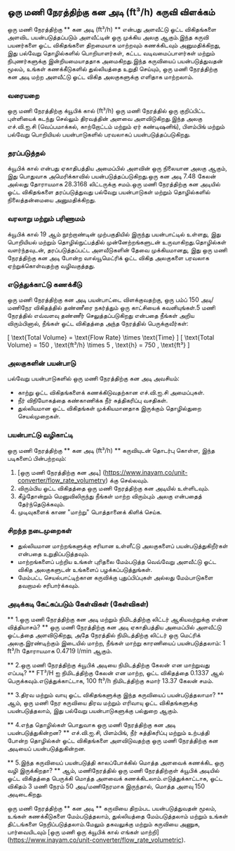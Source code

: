## ஒரு மணி நேரத்திற்கு கன அடி (ft³/h) கருவி விளக்கம்

ஒரு மணி நேரத்திற்கு ** கன அடி (ft³/h) ** என்பது அளவீட்டு ஓட்ட விகிதங்களை அளவிட பயன்படுத்தப்படும் அளவீட்டின் ஒரு முக்கிய அலகு ஆகும்.இந்த கருவி பயனர்களை ஓட்ட விகிதங்களை திறமையாக மாற்றவும் கணக்கிடவும் அனுமதிக்கிறது, இது பல்வேறு தொழில்களில் பொறியாளர்கள், கட்டட வடிவமைப்பாளர்கள் மற்றும் நிபுணர்களுக்கு இன்றியமையாததாக அமைகிறது.இந்த கருவியைப் பயன்படுத்துவதன் மூலம், உங்கள் கணக்கீடுகளில் துல்லியத்தை உறுதி செய்யும், ஒரு மணி நேரத்திற்கு கன அடி மற்ற அளவீட்டு ஓட்ட விகித அலகுகளுக்கு எளிதாக மாற்றலாம்.

### வரையறை
ஒரு மணி நேரத்திற்கு க்யூபிக் கால் (ft³/h) ஒரு மணி நேரத்தில் ஒரு குறிப்பிட்ட புள்ளியைக் கடந்து செல்லும் திரவத்தின் அளவை அளவிடுகிறது.இந்த அலகு எச்.வி.ஐ.சி (வெப்பமாக்கல், காற்றோட்டம் மற்றும் ஏர் கண்டிஷனிங்), பிளம்பிங் மற்றும் பல்வேறு பொறியியல் பயன்பாடுகளில் பரவலாகப் பயன்படுத்தப்படுகிறது.

### தரப்படுத்தல்
க்யூபிக் கால் என்பது ஏகாதிபத்திய அமைப்பில் அளவின் ஒரு நிலையான அலகு ஆகும், இது பொதுவாக அமெரிக்காவில் பயன்படுத்தப்படுகிறது.ஒரு கன அடி 7.48 கேலன் அல்லது தோராயமாக 28.3168 லிட்டருக்கு சமம்.ஒரு மணி நேரத்திற்கு கன அடியில் ஓட்ட விகிதங்களை தரப்படுத்துவது பல்வேறு பயன்பாடுகள் மற்றும் தொழில்களில் நிலைத்தன்மையை அனுமதிக்கிறது.

### வரலாறு மற்றும் பரிணாமம்
க்யூபிக் கால் 19 ஆம் நூற்றாண்டின் முற்பகுதியில் இருந்து பயன்பாட்டில் உள்ளது, இது பொறியியல் மற்றும் தொழில்நுட்பத்தில் முன்னேற்றங்களுடன் உருவாகிறது.தொழில்கள் வளர்ந்தவுடன், தரப்படுத்தப்பட்ட அளவீடுகளின் தேவை முக்கியமானது, இது ஒரு மணி நேரத்திற்கு கன அடி போன்ற வால்யூமெட்ரிக் ஓட்ட விகித அலகுகளை பரவலாக ஏற்றுக்கொள்வதற்கு வழிவகுத்தது.

### எடுத்துக்காட்டு கணக்கீடு
ஒரு மணி நேரத்திற்கு கன அடி பயன்பாட்டை விளக்குவதற்கு, ஒரு பம்ப் 150 அடி/மணிநேர விகிதத்தில் தண்ணீரை நகர்த்தும் ஒரு காட்சியைக் கவனியுங்கள்.5 மணி நேரத்தில் எவ்வளவு தண்ணீர் செலுத்தப்படுகிறது என்பதை நீங்கள் அறிய விரும்பினால், நீங்கள் ஓட்ட விகிதத்தை அந்த நேரத்தில் பெருக்குவீர்கள்:

\[ \text{Total Volume} = \text{Flow Rate} \times \text{Time} \]
\[ \text{Total Volume} = 150 \, \text{ft³/h} \times 5 \, \text{h} = 750 \, \text{ft³} \]

### அலகுகளின் பயன்பாடு
பல்வேறு பயன்பாடுகளில் ஒரு மணி நேரத்திற்கு கன அடி அவசியம்:
- காற்று ஓட்ட விகிதங்களைக் கணக்கிடுவதற்கான எச்.வி.ஐ.சி அமைப்புகள்.
- நீர் விநியோகத்தை கண்காணிக்க நீர் சுத்திகரிப்பு வசதிகள்.
- துல்லியமான ஓட்ட விகிதங்கள் முக்கியமானதாக இருக்கும் தொழில்துறை செயல்முறைகள்.

### பயன்பாட்டு வழிகாட்டி
ஒரு மணி நேரத்திற்கு ** கன அடி (ft³/h) ** கருவியுடன் தொடர்பு கொள்ள, இந்த படிகளைப் பின்பற்றவும்:
1. [ஒரு மணி நேரத்திற்கு கன அடி] (https://www.inayam.co/unit-converter/flow_rate_volumetry) க்கு செல்லவும்.
2. விரும்பிய ஓட்ட விகிதத்தை ஒரு மணி நேரத்திற்கு கன அடியில் உள்ளிடவும்.
3. கீழ்தோன்றும் மெனுவிலிருந்து நீங்கள் மாற்ற விரும்பும் அலகு என்பதைத் தேர்ந்தெடுக்கவும்.
4. முடிவுகளைக் காண "மாற்று" பொத்தானைக் கிளிக் செய்க.

### சிறந்த நடைமுறைகள்
- துல்லியமான மாற்றங்களுக்கு சரியான உள்ளீட்டு அலகுகளைப் பயன்படுத்துகிறீர்கள் என்பதை உறுதிப்படுத்தவும்.
- மாற்றங்களைப் பற்றிய உங்கள் புரிதலை மேம்படுத்த வெவ்வேறு அளவீட்டு ஓட்ட விகித அலகுகளுடன் உங்களைப் பழக்கப்படுத்துங்கள்.
- மேம்பட்ட செயல்பாட்டிற்கான கருவிக்கு புதுப்பிப்புகள் அல்லது மேம்பாடுகளை தவறாமல் சரிபார்க்கவும்.

### அடிக்கடி கேட்கப்படும் கேள்விகள் (கேள்விகள்)

** 1.ஒரு மணி நேரத்திற்கு கன அடி மற்றும் நிமிடத்திற்கு லிட்டர் ஆகியவற்றுக்கு என்ன வித்தியாசம்? **
ஒரு மணி நேரத்திற்கு கன அடி ஏகாதிபத்திய அமைப்பில் அளவீட்டு ஓட்டத்தை அளவிடுகிறது, அதே நேரத்தில் நிமிடத்திற்கு லிட்டர் ஒரு மெட்ரிக் அலகு.இரண்டிற்கும் இடையில் மாற்ற, நீங்கள் மாற்று காரணியைப் பயன்படுத்தலாம்: 1 ft³/h தோராயமாக 0.4719 l/min ஆகும்.

** 2.ஒரு மணி நேரத்திற்கு க்யூபிக் அடியை நிமிடத்திற்கு கேலன் என மாற்றுவது எப்படி? **
FT³/H ஐ நிமிடத்திற்கு கேலன் என மாற்ற, ஓட்ட விகிதத்தை 0.1337 ஆல் பெருக்கவும்.எடுத்துக்காட்டாக, 100 ft³/h நிமிடத்திற்கு சுமார் 13.37 கேலன் சமம்.

** 3.திரவ மற்றும் வாயு ஓட்ட விகிதங்களுக்கு இந்த கருவியைப் பயன்படுத்தலாமா? **
ஆம், ஒரு மணி நேர கருவியை திரவ மற்றும் எரிவாயு ஓட்ட விகிதங்களுக்கு பயன்படுத்தலாம், இது பல்வேறு பயன்பாடுகளுக்கு பல்துறை ஆகும்.

** 4.எந்த தொழில்கள் பொதுவாக ஒரு மணி நேரத்திற்கு கன அடி பயன்படுத்துகின்றன? **
எச்.வி.ஐ.சி, பிளம்பிங், நீர் சுத்திகரிப்பு மற்றும் உற்பத்தி போன்ற தொழில்கள் ஓட்ட விகிதங்களை அளவிடுவதற்கு ஒரு மணி நேரத்திற்கு கன அடியைப் பயன்படுத்துகின்றன.

** 5.இந்த கருவியைப் பயன்படுத்தி காலப்போக்கில் மொத்த அளவைக் கணக்கிட ஒரு வழி இருக்கிறதா? **
ஆம், மணிநேரத்தில் ஒரு மணி நேரத்திற்குள் க்யூபிக் அடியில் ஓட்ட விகிதத்தை பெருக்கி மொத்த அளவைக் கணக்கிடலாம்.எடுத்துக்காட்டாக, ஓட்ட விகிதம் 3 மணி நேரம் 50 அடி/மணிநேரமாக இருந்தால், மொத்த அளவு 150 அடிடைகிறது.

ஒரு மணி நேரத்திற்கு ** கன அடி ** கருவியை திறம்பட பயன்படுத்துவதன் மூலம், உங்கள் கணக்கீடுகளை மேம்படுத்தலாம், துல்லியத்தை மேம்படுத்தலாம் மற்றும் உங்கள் திட்டங்களை நெறிப்படுத்தலாம்.மேலும் தகவலுக்கு மற்றும் கருவியை அணுக, பார்வையிடவும் [ஒரு மணி ஒரு க்யூபிக் கால் எங்கள் மாற்றி] (https://www.inayam.co/unit-converter/flow_rate_volumetric).